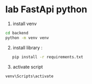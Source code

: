 # lab FastApi python 

1. install venv
```bash
cd backend
python -m venv venv
```
2. install library :
```bash
   pip install -r requirements.txt
```

3. activate script 
```bash
venv\Scripts\activate
```